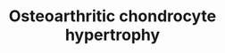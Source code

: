 ---
annotations:
- id: PW:0000328
  parent: signaling pathway
  type: Pathway Ontology
  value: fibroblast growth factor signaling pathway
- id: CL:0000138
  parent: animal cell
  type: Cell Type Ontology
  value: chondrocyte
- id: PW:0000007
  parent: signaling pathway
  type: Pathway Ontology
  value: mitogen activated protein kinase signaling pathway
- id: CL:0000743
  parent: animal cell
  type: Cell Type Ontology
  value: hypertrophic chondrocyte
- id: DOID:8398
  type: Disease Ontology
  value: osteoarthritis
- id: PW:0002521
  parent: classic metabolic pathway
  type: Pathway Ontology
  value: thyroid hormone biosynthetic pathway
- id: PW:0000360
  parent: regulatory pathway
  type: Pathway Ontology
  value: hypoxia inducible factor pathway
authors:
- Phil Hit
- Uday as
- Thanos Oikonomou
- DeSl
- Eweitz
citedin: ''
communities: []
description: Hypoxia in osteoarthritis (OA) leads to low oxygen levels in cartilage,
  activating hypoxia-inducible factors (HIFs). Angiogenesis occurs in response to
  hypoxia, stimulating the formation of new blood vessels. Vascular endothelial growth
  factor (VEGF) plays a key role in angiogenesis. Dysregulation of the canonical FGF
  signalling pathway disrupts chondrocyte proliferation and differentiation. In OA,
  aberrant FGF signalling contributes to the hypertrophic chondrocyte phenotype. This
  phenotype is associated with increased cell size, altered gene expression and matrix
  degradation. Understanding these interactions may provide therapeutic insights for
  the treatment of OA. The pathway is based on Figure 5 of the paper by Ellen G. J.
  Ripmeester et al. (2018).
last-edited: 2024-02-12
ndex: null
organisms:
- Homo sapiens
redirect_from:
- /index.php/Pathway:WP5373
- /instance/WP5373
- /instance/WP5373_r128546
revision: r128546
schema-jsonld:
- '@context': https://schema.org/
  '@id': https://wikipathways.github.io/pathways/WP5373.html
  '@type': Dataset
  creator:
    '@type': Organization
    name: WikiPathways
  description: Hypoxia in osteoarthritis (OA) leads to low oxygen levels in cartilage,
    activating hypoxia-inducible factors (HIFs). Angiogenesis occurs in response to
    hypoxia, stimulating the formation of new blood vessels. Vascular endothelial
    growth factor (VEGF) plays a key role in angiogenesis. Dysregulation of the canonical
    FGF signalling pathway disrupts chondrocyte proliferation and differentiation.
    In OA, aberrant FGF signalling contributes to the hypertrophic chondrocyte phenotype.
    This phenotype is associated with increased cell size, altered gene expression
    and matrix degradation. Understanding these interactions may provide therapeutic
    insights for the treatment of OA. The pathway is based on Figure 5 of the paper
    by Ellen G. J. Ripmeester et al. (2018).
  keywords:
  - ACAN
  - AGC
  - AKT1
  - AKT2
  - AKT3
  - ARNT
  - CCN2
  - CEBPB
  - CNMD
  - COL10A1
  - COL1A1
  - COL2A1
  - COL3A1
  - DDR2
  - DIO2
  - EPAS1
  - FGF23
  - FGFR1
  - FGFR2
  - FGFR3
  - FGFR4
  - FOS
  - FOSB
  - FOSL1
  - FOSL2
  - GANC
  - HIF1A
  - IBSP
  - JAK2
  - JUN
  - JUNB
  - JUND
  - KDR
  - L-thyroxine
  - LAMTOR1
  - MAPK1
  - MAPK3
  - MMP13
  - NFKB1
  - NGF
  - NTRK1
  - O2
  - PIK3CA
  - PRKCA
  - Prolyl 4-hydroxylase
  - RAS
  - RELA
  - RELB
  - RUNX2
  - SOX9
  - SPP1
  - STAT3
  - Triiodothyronine
  - VEGFA
  - VHL
  license: CC0
  name: Osteoarthritic chondrocyte hypertrophy
seo: CreativeWork
title: Osteoarthritic chondrocyte hypertrophy
wpid: WP5373
---